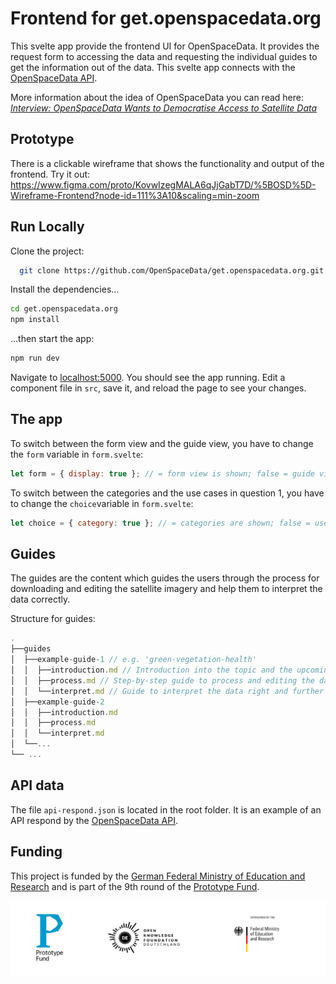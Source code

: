 # Frontend for get.openspacedata.org

This svelte app provide the frontend UI for OpenSpaceData. It provides the request form to accessing the data and requesting the individual guides to get the information out of the data. This svelte app connects with the [OpenSpaceData API](https://github.com/OpenSpaceData/api.openspacedata.org).

More information about the idea of OpenSpaceData you can read here:  *[Interview: OpenSpaceData Wants to Democratise Access to Satellite Data](https://en.reset.org/blog/interview-openspacedata-wants-democratise-access-satellite-data-05252021)*

## Prototype

There is a clickable wireframe that shows the functionality and output of the frontend. Try it out: https://www.figma.com/proto/KovwIzegMALA6qJjGabT7D/%5BOSD%5D-Wireframe-Frontend?node-id=111%3A10&scaling=min-zoom

## Run Locally

Clone the project:

```bash
  git clone https://github.com/OpenSpaceData/get.openspacedata.org.git
```

Install the dependencies...

```bash
cd get.openspacedata.org
npm install
```

...then start the app:

```bash
npm run dev
```

Navigate to [localhost:5000](http://localhost:5000). You should see the app running. Edit a component file in `src`, save it, and reload the page to see your changes.

## The app

To switch between the form view and the guide view, you have to change the `form` variable in `form.svelte`:

```js
let form = { display: true }; // = form view is shown; false = guide view is shown
```

To switch between the categories and the use cases in question 1, you have to change the `choice`variable in `form.svelte`:

```js
let choice = { category: true }; // = categories are shown; false = use cases are shown
```

## Guides

The guides are the content which guides the users through the process for downloading and editing the satellite imagery and help them to interpret the data correctly.

Structure for guides:

```js
.
├──guides
│  ├──example-guide-1 // e.g. 'green-vegetation-health'
│  │  ├──introduction.md // Introduction into the topic and the upcoming work
│  │  ├──process.md // Step-by-step guide to process and editing the data
│  │  └──interpret.md // Guide to interpret the data right and further resources to the topic
│  ├──example-guide-2 
│  │  ├──introduction.md
│  │  ├──process.md
│  │  └──interpret.md
│  └──...
└── ...
```

## API data

The file `api-respond.json` is located in the root folder. It is an example of an API respond by the [OpenSpaceData API](https://github.com/OpenSpaceData/api.openspacedata.org).

## Funding

This project is funded by the [German Federal Ministry of Education and Research](http://bmbf.de)
and is part of the 9th round of the [Prototype Fund](http://prototypefund.de).

![Logo of Prototype Fund, Open Knowledge Foundation and the German Federal Ministry of Education and Research](https://github.com/OpenSpaceData/api.openspacedata.org/blob/master/assets/funding-logos.png)
